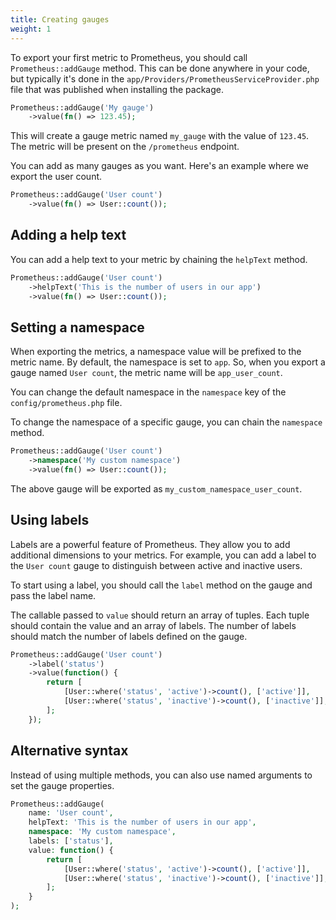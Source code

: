 ```yaml
---
title: Creating gauges
weight: 1
---
```


To export your first metric to Prometheus, you should call `Prometheus::addGauge` method. This can be done anywhere in your code, but typically it's done in the `app/Providers/PrometheusServiceProvider.php` file that was published when installing the package.

```php
Prometheus::addGauge('My gauge')
    ->value(fn() => 123.45);
```

This will create a gauge metric named `my_gauge` with the value of `123.45`. The metric will be present on the `/prometheus` endpoint.

You can add as many gauges as you want. Here's an example where we export the user count.

```php
Prometheus::addGauge('User count')
    ->value(fn() => User::count());
```

## Adding a help text

You can add a help text to your metric by chaining the `helpText` method.

```php
Prometheus::addGauge('User count')
    ->helpText('This is the number of users in our app')
    ->value(fn() => User::count());
```

## Setting a namespace

When exporting the metrics, a namespace value will be prefixed to the metric name. By default, the namespace is set to `app`. So, when you export a gauge named `User count`, the metric name will be `app_user_count`.

You can change the default namespace in the `namespace` key of the `config/prometheus.php` file.

To change the namespace of a specific gauge, you can chain the `namespace` method.

```php
Prometheus::addGauge('User count')
    ->namespace('My custom namespace')
    ->value(fn() => User::count());
```

The above gauge will be exported as `my_custom_namespace_user_count`.

## Using labels

Labels are a powerful feature of Prometheus. They allow you to add additional dimensions to your metrics. For example, you can add a label to the `User count` gauge to distinguish between active and inactive users.

To start using a label, you should call the `label` method on the gauge and pass the label name.

The callable passed to `value` should return an array of tuples. Each tuple should contain the value and an array of labels. The number of labels should match the number of labels defined on the gauge.

```php
Prometheus::addGauge('User count')
    ->label('status')
    ->value(function() {
        return [
            [User::where('status', 'active')->count(), ['active']],
            [User::where('status', 'inactive')->count(), ['inactive']],
        ];
    });
```

## Alternative syntax

Instead of using multiple methods, you can also use named arguments to set the gauge properties.

```php
Prometheus::addGauge(
    name: 'User count',
    helpText: 'This is the number of users in our app',
    namespace: 'My custom namespace',
    labels: ['status'],
    value: function() {
        return [
            [User::where('status', 'active')->count(), ['active']],
            [User::where('status', 'inactive')->count(), ['inactive']],
        ];
    }
);
```
